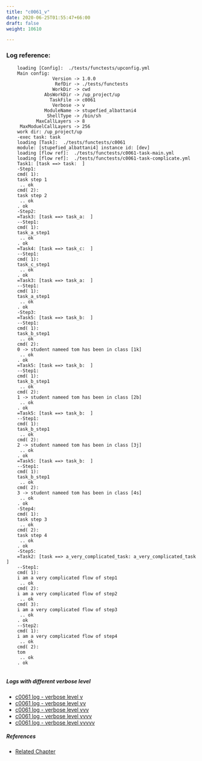 ```yaml
---
title: "c0061_v"
date: 2020-06-25T01:55:47+66:00
draft: false
weight: 10610

---
```


### Log reference: <no value>

```
    loading [Config]:  ./tests/functests/upconfig.yml
    Main config:
                 Version -> 1.0.0
                  RefDir -> ./tests/functests
                 WorkDir -> cwd
              AbsWorkDir -> /up_project/up
                TaskFile -> c0061
                 Verbose -> v
              ModuleName -> stupefied_albattani4
               ShellType -> /bin/sh
           MaxCallLayers -> 8
     MaxModuelCallLayers -> 256
    work dir: /up_project/up
    -exec task: task
    loading [Task]:  ./tests/functests/c0061
    module: [stupefied_albattani4] instance id: [dev]
    loading [flow ref]:  ./tests/functests/c0061-task-main.yml
    loading [flow ref]:  ./tests/functests/c0061-task-complicate.yml
    Task1: [task ==> task:  ]
    -Step1:
    cmd( 1):
    task step 1
     .. ok
    cmd( 2):
    task step 2
     .. ok
    . ok
    -Step2:
    =Task3: [task ==> task_a:  ]
    --Step1:
    cmd( 1):
    task_a_step1
     .. ok
    . ok
    =Task4: [task ==> task_c:  ]
    --Step1:
    cmd( 1):
    task_c_step1
     .. ok
    . ok
    =Task3: [task ==> task_a:  ]
    --Step1:
    cmd( 1):
    task_a_step1
     .. ok
    . ok
    -Step3:
    =Task5: [task ==> task_b:  ]
    --Step1:
    cmd( 1):
    task_b_step1
     .. ok
    cmd( 2):
    0 -> student nameed tom has been in class [1k]
     .. ok
    . ok
    =Task5: [task ==> task_b:  ]
    --Step1:
    cmd( 1):
    task_b_step1
     .. ok
    cmd( 2):
    1 -> student nameed tom has been in class [2b]
     .. ok
    . ok
    =Task5: [task ==> task_b:  ]
    --Step1:
    cmd( 1):
    task_b_step1
     .. ok
    cmd( 2):
    2 -> student nameed tom has been in class [3j]
     .. ok
    . ok
    =Task5: [task ==> task_b:  ]
    --Step1:
    cmd( 1):
    task_b_step1
     .. ok
    cmd( 2):
    3 -> student nameed tom has been in class [4s]
     .. ok
    . ok
    -Step4:
    cmd( 1):
    task step 3
     .. ok
    cmd( 2):
    task step 4
     .. ok
    . ok
    -Step5:
    =Task2: [task ==> a_very_complicated_task: a_very_complicated_task ]
    --Step1:
    cmd( 1):
    i am a very complicated flow of step1
     .. ok
    cmd( 2):
    i am a very complicated flow of step2
     .. ok
    cmd( 3):
    i am a very complicated flow of step3
     .. ok
    . ok
    --Step2:
    cmd( 1):
    i am a very complicated flow of step4
     .. ok
    cmd( 2):
    tom
     .. ok
    . ok
    
```

##### Logs with different verbose level
* [c0061 log - verbose level v](../../logs/c0061_v)
* [c0061 log - verbose level vv](../../logs/c0061_vv)
* [c0061 log - verbose level vvv](../../logs/c0061_vvv)
* [c0061 log - verbose level vvvv](../../logs/c0061_vvvv)
* [c0061 log - verbose level vvvvv](../../logs/c0061_vvvvv)

##### References
* [Related Chapter](../../organization/c0061)
